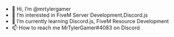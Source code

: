 - 👋 Hi, I’m @mrtylergamer
- 👀 I’m interested in FiveM Server Development,Discord.js
- 🌱 I’m currently learning Discord.js, FiveM Resource Development
- 📫 How to reach me MrTylerGamer#4083 on Discord

<!---
mrtylergamer is a ✨ special ✨ repository because its `README.md` (this file) appears on your GitHub profile.
You can click the Preview link to take a look at your changes.
--->
